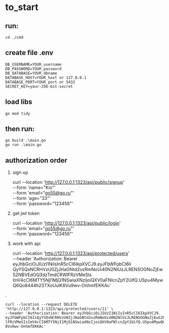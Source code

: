 # to_start


## run:
    cd ./cmd
## create file .env
    DB_USERNAME=YOUR_username
    DB_PASSWORD=YOUR_password
    DB_DATABASE=YOUR_dbname
    DATABASE_HOST=YOUR_host or 127.0.0.1
    DATABASE_PORT=YOUR_port or 5432
    SECRET_KEY=your-256-bit-secret
## load libs
    go mod tidy

## then run:
    go build .\main.go
    go run .\main.go 

## authorization order
1. sign up


    curl --location 'http://127.0.0.1:1323/api/public/signup' \
    --form 'name="Kio"' \
    --form 'email="go55@go.ru"' \
    --form 'age="33"' \
    --form 'password="123456"'
2. get jwt token


    curl --location 'http://127.0.0.1:1323/api/public/login' \
    --form 'email="go55@go.ru"' \
    --form 'password="123456"'

3. work with api

    
    curl --location 'http://127.0.0.1:1323/api/protected/users' \
    --header 'Authorization: Bearer eyJhbGciOiJIUzI1NiIsInR5cCI6IkpXVCJ9.eyJFbWFpbCI6Ii
    QyYSQxNCRHVzU0ZjJHaGNtd2ozRmNoUi40N2NlUzJLRENSOGNoZjEwS2NBVEdOQ3dzTmdCRWlFRzVMeSIs
    ImV4cCI6MTY5NjI1MjQ1NSwiaXNzIjoiQXV0aFNlcnZpY2UifQ.USpu4MywQ6Qo8444h2STXoUuIK8Vu9wv-OnhmfEKKAc'

.

    curl --location --request DELETE 'http://127.0.0.1:1323/api/protected/users/11' \
    --header 'Authorization: Bearer eyJhbGciOiJIUzI1NiIsInR5cCI6IkpXVCJ9.
    eyJFbWFpbCI6IiQyYSQxNCRHVzU0ZjJHaGNtd2ozRmNoUi40N2NlUzJLRENSOGNoZjEwS2NBVEdOQ3dzTmdCRW
    lFRzVMeSIsImV4cCI6MTY5NjI1MjQ1NSwiaXNzIjoiQXV0aFNlcnZpY2UifQ.USpu4MywQ6Qo8444h2STXoUuIK
    8Vu9wv-OnhmfEKKAc'